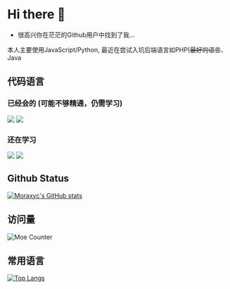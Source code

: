 # Hi there 👋

 - 很高兴你在茫茫的Github用户中找到了我...

本人主要使用JavaScript/Python, 最近在尝试入坑后端语言如PHP(~~最好的语言~~、Java

## 代码语言

### 已经会的 (可能不够精通，仍需学习)
![](https://img.shields.io/badge/-JavaScript-FFDA3E?style=flat-square&logo=JavaScript&logoColor=fff)
![](https://img.shields.io/badge/-Python-333399?style=flat-square&logo=Python&logoColor=fff)

### 还在学习
![](https://img.shields.io/badge/-Java-CC9900?style=flat-square&logo=openjdk&logoColor=fff)
![](https://img.shields.io/badge/-Golang-359CD6.svg?style=flat-square&logo=Go&logoColor=fff)

## Github Status

[![Moraxyc's GitHub stats](https://github-readme-stats.morax.icu/api?username=Moraxyc&theme=github_dark)](https://github.com/anuraghazra/github-readme-stats)

## 访问量
![Moe Counter](https://count.getloli.com/get/@Moraxyc?theme=rule34)

## 常用语言
[![Top Langs](https://github-readme-stats.vercel.app/api/top-langs/?username=Moraxyc&layout=compact&count_private=true)](https://github.com/anuraghazra/github-readme-stats)

<!--
**Moraxyc/Moraxyc** is a ✨ _special_ ✨ repository because its `README.md` (this file) appears on your GitHub profile.

Here are some ideas to get you started:

- 🔭 I’m currently working on ...
- 🌱 I’m currently learning ...
- 👯 I’m looking to collaborate on ...
- 🤔 I’m looking for help with ...
- 💬 Ask me about ...
- 📫 How to reach me: ...
- 😄 Pronouns: ...
- ⚡ Fun fact: ...
-->
